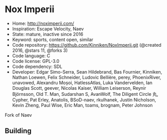 # Nox Imperii

- Home: http://noximperii.com/
- Inspiration: Escape Velocity, Naev
- State: mature, inactive since 2016
- Keyword: sports, content open, similar
- Code repository: https://github.com/Kinniken/NoxImperii.git (@created 2016, @stars 11, @forks 3)
- Code language: C
- Code license: GPL-3.0
- Code dependency: SDL
- Developer: Edgar Simo-Serra, Sean Hildebrand, Bas Fournier, Kinniken, Nathan Loewen, Felix Schneider, Ludovic Bellière, perey, PhoenixRiver, unavowed, Alexandru Moșoi, HatlessAtlas, Luka Vandervelden, Ian Douglas Scott, geever, Nicolas Kaiser, William Leiserson, Reynir Björnsson, Old T. Man, Sudarshan S, AvanWolf, The Diligent Circle 丸, Cypher, Pat Erley, Anatolis, BSoD-naev, rkulhanek, Justin Nicholson, Kevin Zheng, Paul Wise, Eric Man, toams, brognam, Peter Johnson

Fork of Naev

## Building
